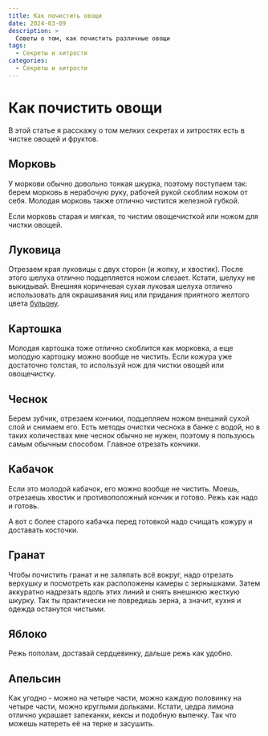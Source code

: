 ```yaml
---
title: Как почистить овощи
date: 2024-03-09
description: >
  Советы о том, как почистить различные овощи
tags:
  - Секреты и хитрости
categories:
  - Секреты и хитрости
---
```

# Как почистить овощи

В этой статье я расскажу о том мелких секретах и хитростях есть в чистке овощей и фруктов.

<!-- more -->

## Морковь

У моркови обычно довольно тонкая шкурка, поэтому поступаем так: берем морковь в нерабочую руку, рабочей рукой скоблим ножом от себя. Молодая морковь также отлично чистится железной губкой.

Если морковь старая и мягкая, то чистим овощечисткой или ножом для чистки овощей.

## Луковица

Отрезаем края луковицы с двух сторон (и жопку, и хвостик). После этого шелуха отлично подцепляется ножом слезает. Кстати, шелуху не выкидывай. Внешняя коричневая сухая луковая шелуха отлично использовать для окрашивания яиц или придания приятного желтого цвета [бульону](../../soups/bouillon.md).

## Картошка

Молодая картошка тоже отлично скоблится как морковка, а еще молодую картошку можно вообще не чистить. Если кожура уже достаточно толстая, то используй нож для чистки овощей или овощечистку.

## Чеснок

Берем зубчик, отрезаем кончики, подцепляем ножом внешний сухой слой и снимаем его. Есть методы очистки чеснока в банке с водой, но в таких количествах мне чеснок обычно не нужен, поэтому я пользуюсь самым обычным способом. Главное отрезать кончики.

## Кабачок

Если это молодой кабачок, его можно вообще не чистить. Моешь, отрезаешь хвостик и противоположный кончик и готово. Режь как надо и готовь.

А вот с более старого кабачка перед готовкой надо счищать кожуру и доставать косточки. 

## Гранат

Чтобы почистить гранат и не заляпать всё вокруг, надо отрезать верхушку и посмотреть как расположены камеры с зернышками. Затем аккуратно надрезать вдоль этих линий и снять внешнюю жесткую шкурку. Так ты практически не повредишь зерна, а значит, кухня и одежда останутся чистыми.

## Яблоко

Режь пополам, доставай сердцевинку, дальше режь как удобно.

## Апельсин

Как угодно - можно на четыре части, можно каждую половинку на четыре части, можно круглыми дольками. Кстати, цедра лимона отлично украшает запеканки, кексы и подобную выпечку. Так что можешь натереть её на терке и засушить.
